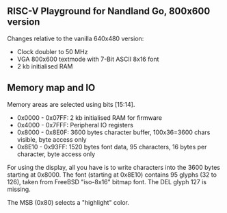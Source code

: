 
RISC-V Playground for Nandland Go, 800x600 version
---------------------

Changes relative to the vanilla 640x480 version:

  - Clock doubler to 50 MHz
  - VGA 800x600 textmode with 7-Bit ASCII 8x16 font
  - 2 kb initialised RAM

Memory map and IO
---------------------

Memory areas are selected using bits [15:14].

* 0x0000 - 0x07FF: 2 kb initialised RAM for firmware
* 0x4000 - 0x7FFF: Peripheral IO registers
* 0x8000 - 0x8E0F: 3600 bytes character buffer, 100x36=3600 chars visible, byte access only
* 0x8E10 - 0x93FF: 1520 bytes font data, 95 characters, 16 bytes per character, byte access only

For using the display, all you have is to write characters into the 3600 bytes starting
at 0x8000. The font (starting at 0x8E10) contains 95 glyphs (32 to 126), taken from FreeBSD "iso-8x16"
bitmap font. The DEL glyph 127 is missing.

The MSB (0x80) selects a "highlight" color.
